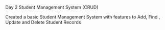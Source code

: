 Day 2 Student Management System (CRUD)

Created a basic Student Management System with features to Add, Find , Update and Delete Student Records 
